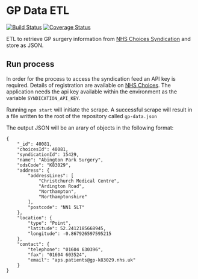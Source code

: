 # GP Data ETL

[![Build Status](https://travis-ci.org/nhsuk/gp-data-etl.svg?branch=master)](https://travis-ci.org/nhsuk/gp-data-etl)
[![Coverage Status](https://coveralls.io/repos/github/nhsuk/gp-data-etl/badge.svg)](https://coveralls.io/github/nhsuk/gp-data-etl)

ETL to retrieve GP surgery information from [NHS Choices Syndication](http://www.nhs.uk/aboutNHSChoices/professionals/syndication/Pages/Webservices.aspx)
and store as JSON.

## Run process

In order for the process to access the syndication feed an API key is required.
Details of registration are available on [NHS Choices](http://www.nhs.uk/aboutNHSChoices/professionals/syndication/Pages/Webservices.aspx).
The application needs the api key available within the environment as the
variable `SYNDICATION_API_KEY`.

Running `npm start` will initiate the scrape. A successful scrape will result
in a file written to the root of the repository called `gp-data.json`

The output JSON will be an arary of objects in the following format:
```
{
    "_id": 40081,
    "choicesId": 40081,
    "syndicationId": 15429,
    "name": "Abington Park Surgery",
    "odsCode": "K83029",
    "address": {
        "addressLines": [
            "Christchurch Medical Centre",
            "Ardington Road",
            "Northampton",
            "Northamptonshire"
        ],
        "postcode": "NN1 5LT"
    },
    "location": {
        "type": "Point",
        "latitude": 52.2412185668945,
        "longitude": -0.867926597595215
    },
    "contact": {
        "telephone": "01604 630396",
        "fax": "01604 603524",
        "email": "aps.patients@gp-k83029.nhs.uk"
    }
}
```

